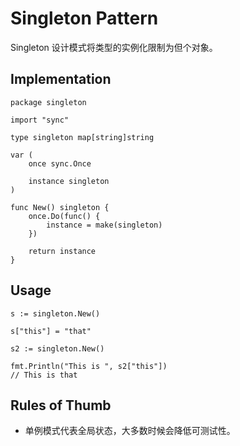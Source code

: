# Singleton Pattern

Singleton 设计模式将类型的实例化限制为但个对象。

## Implementation

```
package singleton

import "sync"

type singleton map[string]string

var (
    once sync.Once
    
    instance singleton
)

func New() singleton {
    once.Do(func() {
        instance = make(singleton)
    })
    
    return instance
}
```

## Usage

```
s := singleton.New()

s["this"] = "that"

s2 := singleton.New()

fmt.Println("This is ", s2["this"])
// This is that
```

## Rules of Thumb

- 单例模式代表全局状态，大多数时候会降低可测试性。